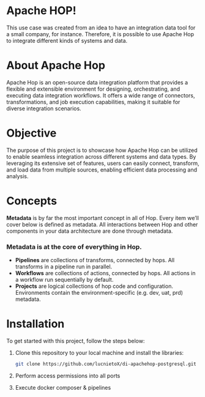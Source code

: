 # Apache HOP!
This use case was created from an idea to have an integration data tool for a small company, for instance.
Therefore, it is possible to use Apache Hop to integrate different kinds of systems and data.

# About Apache Hop
Apache Hop is an open-source data integration platform that provides a flexible and extensible environment for designing, orchestrating, and executing data integration workflows. It offers a wide range of connectors, transformations, and job execution capabilities, making it suitable for diverse integration scenarios.

# Objective
The purpose of this project is to showcase how Apache Hop can be utilized to enable seamless integration across different systems and data types. By leveraging its extensive set of features, users can easily connect, transform, and load data from multiple sources, enabling efficient data processing and analysis.

# Concepts
**Metadata** is by far the most important concept in all of Hop. Every item we’ll cover below is defined as metadata. 
All interactions between Hop and other components in your data architecture are done through metadata. 
### Metadata is at the core of everything in Hop.
- **Pipelines** are collections of transforms, connected by hops. All transforms in a pipeline run in parallel.
- **Workflows** are collections of actions, connected by hops. All actions in a workflow run sequentially by default.
- **Projects** are logical collections of hop code and configuration. Environments contain the environment-specific (e.g. dev, uat, prd) metadata.

# Installation
To get started with this project, follow the steps below:

1. Clone this repository to your local machine and install the libraries:

   ```bash
   git clone https://github.com/lucnietoX/di-apachehop-postgresql.git
   ```
   
2. Perform access permissions into all ports
3. Execute docker composer & pipelines
